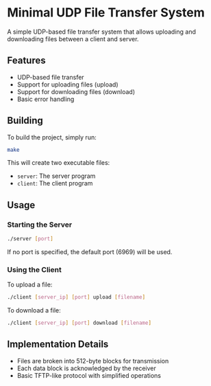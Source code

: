 # Minimal UDP File Transfer System

A simple UDP-based file transfer system that allows uploading and downloading files between a client and server.

## Features

- UDP-based file transfer
- Support for uploading files (upload)
- Support for downloading files (download)
- Basic error handling

## Building

To build the project, simply run:

```bash
make
```

This will create two executable files:
- `server`: The server program
- `client`: The client program

## Usage

### Starting the Server

```bash
./server [port]
```

If no port is specified, the default port (6969) will be used.

### Using the Client

To upload a file:
```bash
./client [server_ip] [port] upload [filename]
```

To download a file:
```bash
./client [server_ip] [port] download [filename]
```

## Implementation Details

- Files are broken into 512-byte blocks for transmission
- Each data block is acknowledged by the receiver
- Basic TFTP-like protocol with simplified operations
